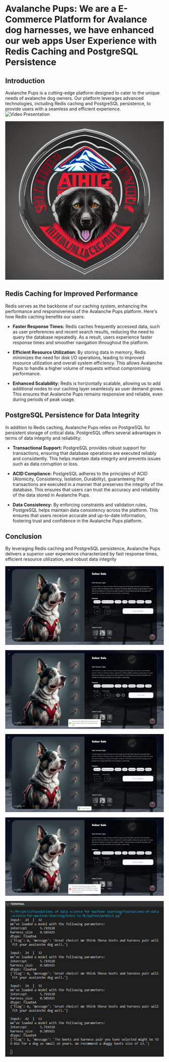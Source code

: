 # Avalanche Pups: We are a E-Commerce Platform for Avalance dog harnesses, we have enhanced our web apps User Experience with Redis Caching and PostgreSQL Persistence

## Introduction
Avalanche Pups is a cutting-edge platform designed to cater to the unique needs of avalanche dog owners. Our platform leverages advanced technologies, including Redis caching and PostgreSQL persistence, to provide users with a seamless and efficient experience.
![Video Presentation](https://drive.google.com/file/d/1J3QwQTS_ZvVM8uMOzRGO0vSglc9uSJnv/view?usp=sharing "Video Presentation")

![Avalanche Pups](https://github.com/TerranKartikTellus/Machine-Learning/blob/main/Intro%20to%20ML/avalanche/public/img/logo1.jpg "Avalanche Pups")

## Redis Caching for Improved Performance
Redis serves as the backbone of our caching system, enhancing the performance and responsiveness of the Avalanche Pups platform. Here's how Redis caching benefits our users:

- **Faster Response Times:** Redis caches frequently accessed data, such as user preferences and recent search results, reducing the need to query the database repeatedly. As a result, users experience faster response times and smoother navigation throughout the platform.

- **Efficient Resource Utilization:** By storing data in memory, Redis minimizes the need for disk I/O operations, leading to improved resource utilization and overall system efficiency. This allows Avalanche Pups to handle a higher volume of requests without compromising performance.

- **Enhanced Scalability:** Redis is horizontally scalable, allowing us to add additional nodes to our caching layer seamlessly as user demand grows. This ensures that Avalanche Pups remains responsive and reliable, even during periods of peak usage.

## PostgreSQL Persistence for Data Integrity
In addition to Redis caching, Avalanche Pups relies on PostgreSQL for persistent storage of critical data. PostgreSQL offers several advantages in terms of data integrity and reliability:

- **Transactional Support:** PostgreSQL provides robust support for transactions, ensuring that database operations are executed reliably and consistently. This helps maintain data integrity and prevents issues such as data corruption or loss.

- **ACID Compliance:** PostgreSQL adheres to the principles of ACID (Atomicity, Consistency, Isolation, Durability), guaranteeing that transactions are executed in a manner that preserves the integrity of the database. This ensures that users can trust the accuracy and reliability of the data stored in Avalanche Pups.

- **Data Consistency:** By enforcing constraints and validation rules, PostgreSQL helps maintain data consistency across the platform. This ensures that users receive accurate and up-to-date information, fostering trust and confidence in the Avalanche Pups platform.

## Conclusion
By leveraging Redis caching and PostgreSQL persistence, Avalanche Pups delivers a superior user experience characterized by fast response times, efficient resource utilization, and robust data integrity

![Select Harness with Correct Boot size and harness size in cm]( https://github.com/TerranKartikTellus/Machine-Learning/blob/main/Intro%20to%20ML/avalanche/public/img/perfect1.PNG "Correct Boot size and harness size pair")

![Select Harness with Correct Boot size and harness size in cm]( https://github.com/TerranKartikTellus/Machine-Learning/blob/main/Intro%20to%20ML/avalanche/public/img/perfect2.PNG "Correct Boot size and harness size pair")

![Select Harness with Correct Boot size and harness size in cm]( https://github.com/TerranKartikTellus/Machine-Learning/blob/main/Intro%20to%20ML/avalanche/public/img/perfect3.PNG "Correct Boot size and harness size pair")

![Select Harness with Correct Boot size and harness size in cm]( https://github.com/TerranKartikTellus/Machine-Learning/blob/main/Intro%20to%20ML/avalanche/public/img/suggest.PNG "Correct Boot size and harness size pair")

![Select Harness with Correct Boot size and harness size in cm]( https://github.com/TerranKartikTellus/Machine-Learning/blob/main/Intro%20to%20ML/avalanche/public/img/backend.PNG "Correct Boot size and harness size pair")



